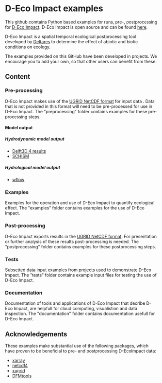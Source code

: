 # D-Eco Impact examples
This github comtains Python based examples for runs, pre-, postprocessing for [D-Eco Impact](https://www.deltares.nl/en/software-and-data/products/d-eco-impact). D-Eco Impact is open source and can be found [here](https://github.com/Deltares/D-EcoImpact).

D-Eco Impact is a spatial temporal ecological postprocessing tool developed by [Deltares](https://www.deltares.nl/en/software-and-data/products/d-eco-impact) to determine the effect of abiotic and biotic conditions on ecology.  

The examples provided on this GitHub have been developed in projects. We encourage you to add your own, so that other users can benefit from these.


## Content

### Pre-processing
D-Eco Impact makes use of the [UGRID NetCDF format](https://ugrid-conventions.github.io/ugrid-conventions/) for input data . Data that is not provided in this format will need to be pre-processed for use in D-Eco Impact. The "preprocessing" folder contains examples for these pre-processing steps.

#### Model output

##### Hydrodynamic model output
* [Delft3D 4 results](https://www.deltares.nl/en/software-and-data/products/delft3d-4-suite)
* [SCHISM](https://ccrm.vims.edu/schismweb/)

##### Hydrological model output
* [wflow](https://deltares.github.io/Wflow.jl)

### Examples
Examples for the operation and use of D-Eco Impact to quantify ecological effect. The "examples" folder contains examples for the use of D-Eco Impact.


### Post-processing
D-Eco Impact exports results in the [UGRID NetCDF format](https://ugrid-conventions.github.io/ugrid-conventions/). For presentation or further analysis of these results post-processing is needed. The "postprocessing" folder contains examples for these postprocessing steps.

### Tests
Subsetted data input examples from projects used to demonstrate D-Eco Impact. The "tests" folder contains example input files for testing the use of D-Eco Impact.

### Documentation
Documentation of tools and applications of D-Eco Impact that decribe D-Eco Impact, are helpfull for cloud computing, visualistion and data inspection. The "documentation" folder contains documentation usefull for D-Eco Impact.

## Acknowledgements
These examples make substantial use of the following packages, which have proven to be beneficial to pre- and postprocessing D-EcoImpact data:
* [xarray](https://docs.xarray.dev/)
* [netcdf4](https://unidata.github.io/netcdf4-python/)
* [xugrid](https://deltares.github.io/xugrid/)
* [DFMtools](https://deltares.github.io/dfm_tools/)

